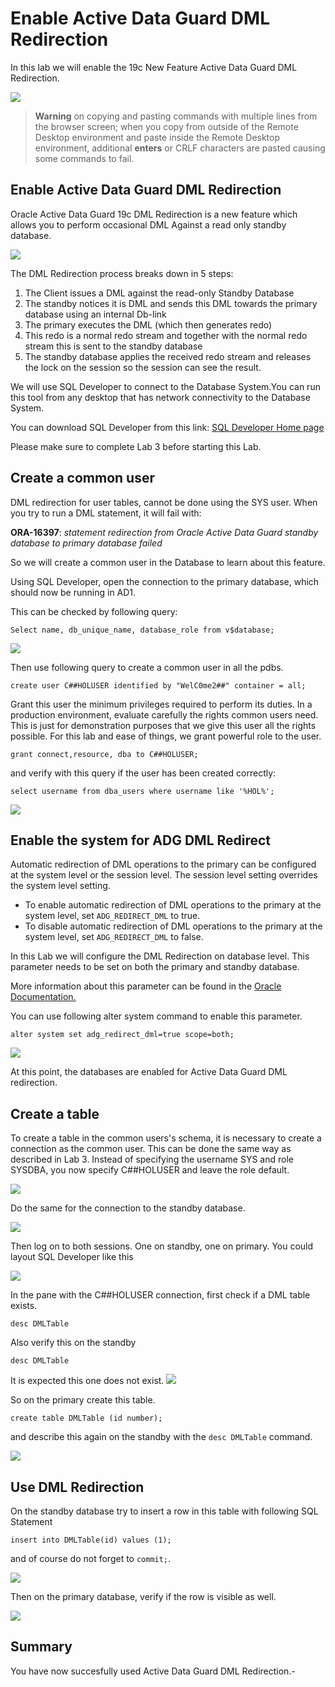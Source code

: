 # Enable Active Data Guard DML Redirection

In this lab we will enable the 19c New Feature Active Data Guard DML Redirection.

![](./images/adg-redirect-5305796.gif)


> **Warning** on copying and pasting commands with multiple lines from the browser screen; when you copy from outside of the Remote Desktop environment and paste inside the Remote Desktop environment, additional **enters** or CRLF characters are pasted causing some commands to fail. 


## Enable Active Data Guard DML Redirection

Oracle Active Data Guard 19c DML Redirection is a new feature which allows you to perform occasional DML Against a read only standby database. 

![](./images/dml-redirect.jpeg)

The DML Redirection process breaks down in 5 steps:

1. The Client issues a DML against the read-only Standby Database
2. The standby notices it is DML and sends this DML towards the primary database using an internal Db-link
3. The primary executes the DML (which then generates redo)
4. This redo is a normal redo stream and together with the normal redo stream this is sent to the standby database
5. The standby database applies the received redo stream and releases the lock on the session so the session can see the result.

We will use SQL Developer to connect to the Database System.You can run this tool from any desktop that has network connectivity to the Database System.

You can download SQL Developer from this link: [SQL Developer Home page](https://www.oracle.com/be/database/technologies/appdev/sqldeveloper-landing.html) 

Please make sure to complete Lab 3 before starting this Lab.


## Create a common user

DML redirection for user tables, cannot be done using the SYS user. 
When you try to run a DML statement, it will fail with:  

**ORA-16397**: *statement redirection from Oracle Active Data Guard standby database to primary database failed*

So we will create a common user in the Database to learn about this feature. 

Using SQL Developer, open the connection to the primary database, which should now be running in AD1.

This can be checked by following query:

````
Select name, db_unique_name, database_role from v$database;
````
![](./images/DML01.png)

Then use following query to create a common user in all the pdbs. 

````
create user C##HOLUSER identified by "WelC0me2##" container = all;
````

Grant this user the minimum privileges required to perform its duties. In a production environment, evaluate carefully the rights common users need. This is just for demonstration purposes that we give this user all the rights possible. For this lab and ease of things, we grant powerful role to the user.

````
grant connect,resource, dba to C##HOLUSER;
````

and verify with this query if the user has been created correctly:

````
select username from dba_users where username like '%HOL%';
````
![](./images/DML02.png)



## Enable the system for ADG DML Redirect

Automatic redirection of DML operations to the primary can be configured at the system level or the session level. The session level setting overrides the system level setting.

* To enable automatic redirection of DML operations to the primary at the system level, set `ADG_REDIRECT_DML` to true.
* To disable automatic redirection of DML operations to the primary at the system level, set `ADG_REDIRECT_DML` to false.

In this Lab we will configure the DML Redirection on database level.
This parameter needs to be set on both the primary and standby database.

More information about this parameter can be found in the [Oracle Documentation.](https://docs.oracle.com/en/database/oracle/oracle-database/19/refrn/ADG_REDIRECT_DML.html#GUID-AC98F026-33BE-41FE-8F2F-EFA296723AD8)

You can use following alter system command to enable this parameter.

````
alter system set adg_redirect_dml=true scope=both;
````
![](./images/DML03.png)

At this point, the databases are enabled for Active Data Guard DML redirection.


## Create a table

To create a table in the common users's schema, it is necessary to create a connection as the common user. This can be done the same way as described in Lab 3. Instead of specifying the username SYS and role SYSDBA, you now specify C##HOLUSER and leave the role default. 

![](./images/DML04.png)

Do the same for the connection to the standby database.

![](./images/DML05.png)

Then log on to both sessions. One on standby, one on primary. 
You could layout SQL Developer like this

![](./images/DML06.png)

In the pane with the C##HOLUSER connection, first check if a DML table exists.

````
desc DMLTable
````

Also verify this on the standby

````
desc DMLTable
````

It is expected this one does not exist. 
![](./images/DML07.png)

So on the primary create this table. 

````
create table DMLTable (id number);
````

and describe this again on the standby with the `desc DMLTable` command.

![](./images/DML08.png)


## Use DML Redirection

On the standby database try to insert a row in this table with following SQL Statement

````
insert into DMLTable(id) values (1);
````

and of course do not forget to `commit;`.

![](./images/DML09.png)

Then on the primary database, verify if the row is visible as well.

![](./images/DML10.png)


## Summary
You have now succesfully used Active Data Guard DML Redirection.-